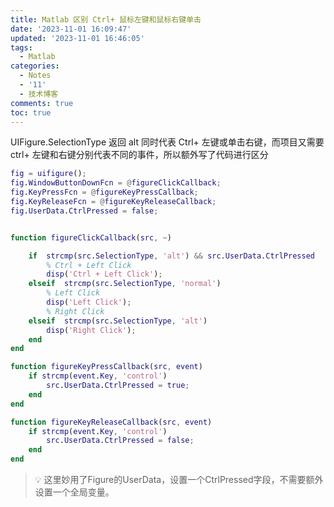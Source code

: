 ```yaml
---
title: Matlab 区别 Ctrl+ 鼠标左键和鼠标右键单击
date: '2023-11-01 16:09:47'
updated: '2023-11-01 16:46:05'
tags:
  - Matlab
categories:
  - Notes
  - '11'
  - 技术博客
comments: true
toc: true
---
```




UIFigure.SelectionType 返回 alt 同时代表 Ctrl+ 左键或单击右键，而项目又需要 ctrl+ 左键和右键分别代表不同的事件，所以额外写了代码进行区分

```matlab
fig = uifigure();
fig.WindowButtonDownFcn = @figureClickCallback;
fig.KeyPressFcn = @figureKeyPressCallback;
fig.KeyReleaseFcn = @figureKeyReleaseCallback;
fig.UserData.CtrlPressed = false;


function figureClickCallback(src, ~)

    if  strcmp(src.SelectionType, 'alt') && src.UserData.CtrlPressed
        % Ctrl + Left Click
        disp('Ctrl + Left Click');
    elseif  strcmp(src.SelectionType, 'normal')
        % Left Click
        disp('Left Click');
        % Right Click
    elseif  strcmp(src.SelectionType, 'alt')
        disp('Right Click');
    end
end

function figureKeyPressCallback(src, event)
    if strcmp(event.Key, 'control')
        src.UserData.CtrlPressed = true;
    end
end

function figureKeyReleaseCallback(src, event)
    if strcmp(event.Key, 'control')
        src.UserData.CtrlPressed = false;
    end
end

```

> 💡 <span style="font-weight: bold;" data-type="strong"> </span> 这里妙用了Figure的UserData，设置一个CtrlPressed字段，不需要额外设置一个全局变量。

‍

‍
